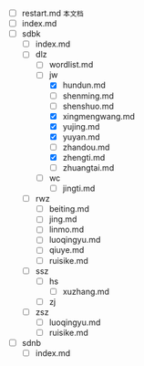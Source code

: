 - [ ] restart.md `本文档`
- [ ] index.md
- [ ] sdbk
    - [ ] index.md
    - [ ] dlz
        - [ ] wordlist.md
        - [ ] jw
            - [X] hundun.md
            - [ ] shenming.md
            - [ ] shenshuo.md
            - [X] xingmengwang.md
            - [X] yujing.md
            - [X] yuyan.md
            - [ ] zhandou.md
            - [X] zhengti.md
            - [ ] zhuangtai.md
        - [ ] wc
            - [ ] jingti.md
    - [ ] rwz
        - [ ] beiting.md
        - [ ] jing.md
        - [ ] linmo.md
        - [ ] luoqingyu.md
        - [ ] qiuye.md
        - [ ] ruisike.md
    - [ ] ssz
        - [ ] hs
            - [ ] xuzhang.md
        - [ ] zj
    - [ ] zsz
        - [ ] luoqingyu.md
        - [ ] ruisike.md
- [ ] sdnb
    - [ ] index.md
